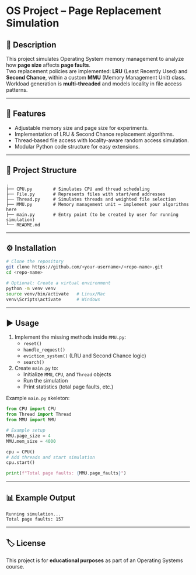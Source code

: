 # OS Project – Page Replacement Simulation

## 📌 Description
This project simulates Operating System memory management to analyze how **page size** affects **page faults**.  
Two replacement policies are implemented: **LRU** (Least Recently Used) and **Second Chance**, within a custom **MMU** (Memory Management Unit) class.  
Workload generation is **multi‑threaded** and models locality in file access patterns.

---

## 🚀 Features
- Adjustable memory size and page size for experiments.
- Implementation of LRU & Second Chance replacement algorithms.
- Thread‑based file access with locality-aware random access simulation.
- Modular Python code structure for easy extensions.

---

## 📂 Project Structure
```
.
├── CPU.py        # Simulates CPU and thread scheduling
├── File.py       # Represents files with start/end addresses
├── Thread.py     # Simulates threads and weighted file selection
├── MMU.py        # Memory management unit – implement your algorithms here
├── main.py       # Entry point (to be created by user for running simulation)
└── README.md
```

---

## ⚙️ Installation
```bash
# Clone the repository
git clone https://github.com/<your-username>/<repo-name>.git
cd <repo-name>

# Optional: Create a virtual environment
python -m venv venv
source venv/bin/activate   # Linux/Mac
venv\Scripts\activate      # Windows
```

---

## ▶️ Usage
1. Implement the missing methods inside `MMU.py`:
   - `reset()`
   - `handle_request()`
   - `eviction_system()` (LRU and Second Chance logic)
   - `search()`
2. Create `main.py` to:
   - Initialize `MMU`, `CPU`, and `Thread` objects
   - Run the simulation
   - Print statistics (total page faults, etc.)

Example `main.py` skeleton:
```python
from CPU import CPU
from Thread import Thread
from MMU import MMU

# Example setup
MMU.page_size = 4
MMU.mem_size = 4000

cpu = CPU()
# Add threads and start simulation
cpu.start()

print(f"Total page faults: {MMU.page_faults}")
```

---

## 📊 Example Output
```
Running simulation...
Total page faults: 157
```

---

## 🏷 License
This project is for **educational purposes** as part of an Operating Systems course.
